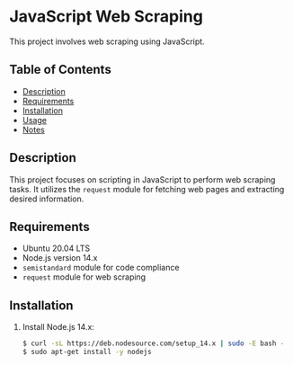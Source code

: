 # JavaScript Web Scraping

This project involves web scraping using JavaScript.

## Table of Contents

- [Description](#description)
- [Requirements](#requirements)
- [Installation](#installation)
- [Usage](#usage)
- [Notes](#notes)

## Description

This project focuses on scripting in JavaScript to perform web scraping tasks. It utilizes the `request` module for fetching web pages and extracting desired information.

## Requirements

- Ubuntu 20.04 LTS
- Node.js version 14.x
- `semistandard` module for code compliance
- `request` module for web scraping

## Installation

1. Install Node.js 14.x:
   ```bash
   $ curl -sL https://deb.nodesource.com/setup_14.x | sudo -E bash -
   $ sudo apt-get install -y nodejs

